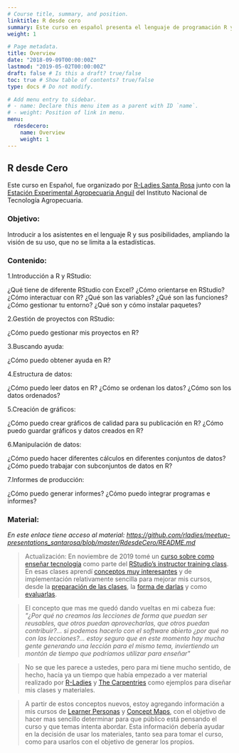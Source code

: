 ```yaml
---
# Course title, summary, and position.
linktitle: R desde cero
summary: Este curso en español presenta el lenguaje de programación R y los conceptos de ordenamiento, limpieza de datos, visualización e informes. 
weight: 1

# Page metadata.
title: Overview
date: "2018-09-09T00:00:00Z"
lastmod: "2019-05-02T00:00:00Z"
draft: false # Is this a draft? true/false
toc: true # Show table of contents? true/false
type: docs # Do not modify.

# Add menu entry to sidebar.
# - name: Declare this menu item as a parent with ID `name`.
# - weight: Position of link in menu.
menu:
  rdesdecero:
    name: Overview
    weight: 1
---
```



## R desde Cero

Este curso en Español, fue organizado por [R-Ladies Santa Rosa](https://twitter.com/RLadiesSR) junto con la [Estación Experimental Agropecuaria Anguil](https://twitter.com/intaanguil) del Instituto Nacional de Tecnología Agropecuaria.

### Objetivo: 
Introducir a los asistentes en el lenguaje R y sus posibilidades, ampliando la visión de su uso, que no se limita a la estadísticas.

### Contenido:

1.Introducción a R y RStudio:

  ¿Qué tiene de diferente RStudio con Excel?
  ¿Cómo orientarse en RStudio?
  ¿Cómo interactuar con R?
  ¿Qué son las variables?
  ¿Qué son las funciones?
  ¿Cómo gestionar tu entorno?
  ¿Qué son y cómo instalar paquetes?

2.Gestión de proyectos con RStudio:

  ¿Cómo puedo gestionar mis proyectos en R?

3.Buscando ayuda:

  ¿Cómo puedo obtener ayuda en R?

4.Estructura de datos:

  ¿Cómo puedo leer datos en R?
  ¿Cómo se ordenan los datos?
  ¿Cómo son los datos ordenados?

5.Creación de gráficos:

  ¿Cómo puedo crear gráficos de calidad para su publicación en R?
  ¿Cómo puedo guardar gráficos y datos creados en R?

6.Manipulación de datos:

  ¿Cómo puedo hacer diferentes cálculos en diferentes conjuntos de datos?
  ¿Cómo puedo trabajar con subconjuntos de datos en R?

7.Informes de producción:

  ¿Cómo puedo generar informes?
  ¿Cómo puedo integrar programas e informes?

### Material:

*En este enlace tiene acceso al material: https://github.com/rladies/meetup-presentations_santarosa/blob/master/RdesdeCero/README.md*

> Actualización: En noviembre de 2019 tomé un [curso sobre como enseñar tecnología](https://drive.google.com/drive/folders/13ohFt3D0EJ5PDbMaWTxnHH-hwA7G0IvY) como parte del [RStudio’s instructor training class](https://education.rstudio.com/trainers/). En esas clases aprendí [conceptos muy interesantes](http://teachtogether.tech/) y de implementación relativamente sencilla para mejorar mis cursos, desde la [preparación de las clases](http://teachtogether.tech/#s:process), la [forma de darlas](http://teachtogether.tech/#s:process) y como [evaluarlas](http://teachtogether.tech/#s:exercises). 

> El concepto que mas me quedó dando vueltas en mi cabeza fue: _"¿Por qué no creamos las lecciones de forma que puedan ser reusables, que otros puedan aprovecharlas, que otros puedan contribuir?... si podemos hacerlo con el software abierto ¿por qué no con las lecciones?... estoy seguro que  en este momento hay mucha gente generando una lección para el mismo tema, inviertiendo un montón de tiempo que podríamos utilizar para enseñar"_

> No se que les parece a ustedes, pero para mi tiene mucho sentido, de hecho, hacía ya un tiempo que había empezado a ver material realizado por [R-Ladies](https://github.com/rladies) y [The Carpentries](https://carpentries.org/) como ejemplos para diseñar mis clases y materiales.

> A partir de estos conceptos nuevos, estoy agregando información a mis cursos de [Learner Personas](http://teachtogether.tech/#s:process-personas) y [Concept Maps](http://teachtogether.tech/#s:memory-concept-maps), con el objetivo de hacer mas sencillo determinar para que público está pensando el curso y que temas intenta abordar.  Esta información debería ayudar en la decisión de usar los materiales, tanto sea para tomar el curso, como para usarlos con el objetivo de generar los propios.
